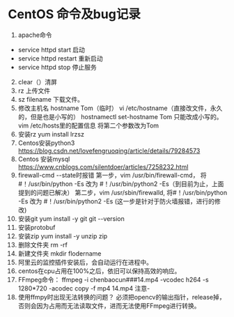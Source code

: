 # CentOS 命令及bug记录
1. apache命令
- service httpd start 启动
- service httpd restart 重新启动
- service httpd stop 停止服务
2. clear（）清屏
3. rz 上传文件
4. sz filename 下载文件。
5. 修改主机名
hostname Tom（临时）
vi /etc/hostname（直接改文件，永久的，但是也是小写的）
hostnamectl set-hostname Tom 只能改成小写的。
vim /etc/hosts里的配置信息 将第二个参数改为Tom
6. 安装rz
yum install lrzsz
7. Centos安装python3
https://blog.csdn.net/lovefengruoqing/article/details/79284573
8. Centos 安装mysql
https://www.cnblogs.com/silentdoer/articles/7258232.html
9. firewall-cmd --state时报错
第一步，vim /usr/bin/firewall-cmd， 将#！/usr/bin/python -Es 改为 #！/usr/bin/python2 -Es（到目前为止，上面提到的问题已解决）
第二步，vim /usr/sbin/firewalld, 将#！/usr/bin/python -Es 改为 #！/usr/bin/python2 -Es (这一步是针对于防火墙报错，进行的修改)
10. 安装git
yum install -y git
git --version
11. 安装protobuf
12. 安装zip
yum install -y unzip zip
13. 删除文件夹
rm -rf
14. 新建文件夹
mkdir flodername
15. 阿里云的监控插件安装后，会自动运行在进程中。
16. centos在cpu占用在100%之后，依旧可以保持高效的响应。
17. FFmpeg命令：
ffmpeg -i chenbaocun###14.mp4 -vcodec h264 -s 1280*720 -acodec copy -f mp4 14.mp4 注意-
18. 使用ffmpy时出现无法转换的问题？
必须把opencv的输出指针，release掉，否则会因为占用而无法读取文件，进而无法使用FFmpeg进行转换。
